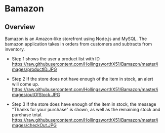 # Bamazon

## Overview

Bamazon is an Amazon-like storefront using Node.js and MySQL. The bamazon application takes in orders from customers and subtracts from inventory.

* Step 1 shows the user a product list with ID
https://raw.githubusercontent.com/HollingsworthX51/Bamazon/master/images/productID.JPG

* Step 2 If the store does not have enough of the item in stock, an alert will come up.
https://raw.githubusercontent.com/HollingsworthX51/Bamazon/master/images/outOfStock.JPG

* Step 3 If the store does have enough of the item in stock, the message "Thanks for your purchase" is shown, as well as the remaining stock and purchase total.
https://raw.githubusercontent.com/HollingsworthX51/Bamazon/master/images/checkOut.JPG
